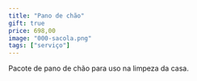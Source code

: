 ```yaml
---
title: "Pano de chão"
gift: true
price: 698,00
image: "000-sacola.png"
tags: ["serviço"]
---
```


Pacote de pano de chão para uso na limpeza da casa.